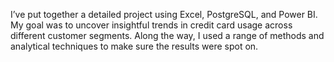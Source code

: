 I’ve put together a detailed project using Excel, PostgreSQL, and Power BI. My goal was to uncover insightful trends in credit card usage across different customer segments. Along the way, I used a range of methods and analytical techniques to make sure the results were spot on.
